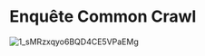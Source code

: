 # Enquête Common Crawl

![1_sMRzxqyo6BQD4CE5VPaEMg](https://github.com/dr-iss/a-common-crawl-story/assets/153019748/5ab2d46f-3f0f-4663-8d15-1e1cf6145232)
